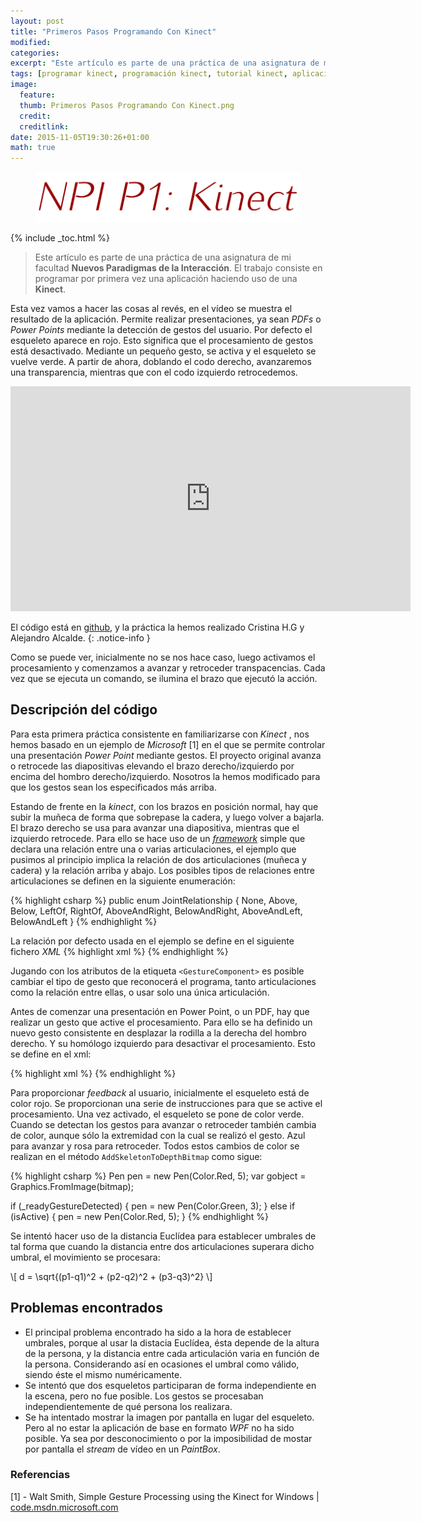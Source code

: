 ```yaml
---
layout: post
title: "Primeros Pasos Programando Con Kinect"
modified:
categories:
excerpt: "Este artículo es parte de una práctica de una asignatura de mi facultad Nuevos Paradigmas de la Interacción. El trabajo consiste en programar por primera vez una aplicación haciendo uso de una Kinect."
tags: [programar kinect, programación kinect, tutorial kinect, aplicaciones kinect]
image:
  feature:
  thumb: Primeros Pasos Programando Con Kinect.png
  credit:
  creditlink:
date: 2015-11-05T19:30:26+01:00
math: true
---
```

<figure>
  <img src="/images/Primeros Pasos Programando Con Kinect.png" title="{{ title }}" alt="{{ title }}" />
</figure>

{% include _toc.html %}

>Este artículo es parte de una práctica de una asignatura de mi facultad __Nuevos Paradigmas de la Interacción__. El trabajo consiste en programar por primera vez una aplicación haciendo uso de una __Kinect__.

Esta vez vamos a hacer las cosas al revés, en el vídeo se muestra el resultado de la aplicación. Permite realizar presentaciones, ya sean _PDFs_ o _Power Points_ mediante la detección de gestos del usuario. Por defecto el esqueleto aparece en rojo. Esto significa que el procesamiento de gestos está desactivado. Mediante un pequeño gesto, se activa y el esqueleto se vuelve verde. A partir de ahora, doblando el codo derecho, avanzaremos una transparencia, mientras que con el codo izquierdo retrocedemos.

<iframe width="640" height="360" src="https://www.youtube.com/embed/Ws7lxY2jPUE" frameborder="0" allowfullscreen></iframe>

El código está en [github](https://github.com/algui91/grado_informatica_npi), y la práctica la hemos realizado Cristina H.G y Alejandro Alcalde.
{: .notice-info }

Como se puede ver, inicialmente no se nos hace caso, luego activamos el procesamiento y comenzamos a avanzar y retroceder transpacencias. Cada vez que se ejecuta un comando, se ilumina el brazo que ejecutó la acción.

## Descripción del código

Para esta primera práctica consistente en familiarizarse con _Kinect_ , nos hemos basado en un ejemplo de _Microsoft_ [1] en el que se permite controlar una presentación _Power Point_ mediante gestos. El proyecto original avanza o retrocede las diapositivas elevando el brazo derecho/izquierdo por encima del hombro derecho/izquierdo. Nosotros la hemos modificado para que los gestos sean los especificados más arriba.

Estando de frente en la _kinect_, con los brazos en posición normal, hay que subir la muñeca de forma que sobrepase la cadera, y luego volver a bajarla. El brazo derecho se usa para avanzar una diapositiva, mientras que el izquierdo retrocede. Para ello se hace uso de un _[framework](http://elbauldelprogramador.com/los-10-mejores-frameworks-gratis-de-aplicaciones-web/)_ simple que declara una relación entre una o varias articulaciones, el ejemplo que pusimos al principio implica la relación de dos articulaciones (muñeca y cadera) y la relación arriba y abajo. Los posibles tipos de relaciones entre articulaciones se definen en la siguiente enumeración:

{% highlight csharp %}
public enum JointRelationship
{
  None,
  Above,
  Below,
  LeftOf,
  RightOf,
  AboveAndRight,
  BelowAndRight,
  AboveAndLeft,
  BelowAndLeft
}
{% endhighlight %}

<!--ad-->

La relación por defecto usada en el ejemplo se define en el siguiente fichero _XML_
{% highlight xml %}
<Gestures GestureResetTimeout="500">
  <Gesture Description="Previous Bullet" MaxExecutionTime="1000" MappedKeyCode="PRIOR">
    <GestureComponent FirstJoint="WristLeft" SecondJoint="HipLeft" EndingRelationship="BelowAndLeft" BeginningRelationship="AboveAndLeft" />
  </Gesture>
  <Gesture Description="Next Bullet" MaxExecutionTime="1000" MappedKeyCode="NEXT">
    <GestureComponent FirstJoint="WristRight" SecondJoint="HipRight" EndingRelationship="BelowAndRight" BeginningRelationship="AboveAndRight" />
  </Gesture>
</Gestures>
{% endhighlight %}

Jugando con los atributos de la etiqueta `<GestureComponent>` es posible cambiar el tipo de gesto que reconocerá el programa, tanto articulaciones como la relación entre ellas, o usar solo una única articulación.

Antes de comenzar una presentación en Power Point, o un PDF, hay que realizar un gesto que active el procesamiento. Para ello se ha definido un nuevo gesto consistente en desplazar la rodilla a la derecha del hombro derecho. Y su homólogo izquierdo para desactivar el procesamiento. Esto se define en el xml:

{% highlight xml %}
<Gesture Description="Ready Position" MaxExecutionTime="1000" MappedKeyCode="ACCEPT">
  <GestureComponent FirstJoint="KneeRight" SecondJoint="ShoulderRight" EndingRelationship="LeftOf" BeginningRelationship="RightOf" />
</Gesture>
<Gesture Description="Cancel Position" MaxExecutionTime="1000" MappedKeyCode="CANCEL">
  <GestureComponent FirstJoint="KneeLeft" SecondJoint="ShoulderLeft" EndingRelationship="RightOf" BeginningRelationship="LeftOf" />
</Gesture>
{% endhighlight %}

Para proporcionar _feedback_ al usuario, inicialmente el esqueleto está de color rojo. Se proporcionan una serie de instrucciones para que se active el procesamiento. Una vez activado, el esqueleto se pone de color verde. Cuando se detectan los gestos para avanzar o retroceder también cambia de color, aunque sólo la extremidad con la cual se realizó el gesto. Azul para avanzar y rosa para retroceder. Todos estos cambios de color se realizan en el método `AddSkeletonToDepthBitmap` como sigue:

{% highlight csharp %}
Pen pen = new Pen(Color.Red, 5);
var gobject = Graphics.FromImage(bitmap);

if (_readyGestureDetected)
{
  pen = new Pen(Color.Green, 3);
}
else if (isActive)
{
  pen = new Pen(Color.Red, 5);
}
{% endhighlight %}

Se intentó hacer uso de la distancia Euclídea para establecer umbrales de tal forma que cuando la distancia entre dos articulaciones superara dicho umbral, el movimiento se procesara:

\\[
	d = \sqrt{(p1-q1)^2 + (p2-q2)^2 + (p3-q3)^2}
\\]

## Problemas encontrados

* El principal problema encontrado ha sido a la hora de establecer umbrales, porque al usar la distacia Euclídea, ésta depende de la altura de la persona, y la distancia entre cada articulación varia en función de la persona. Considerando así en ocasiones el umbral como válido, siendo éste el mismo numéricamente.
* Se intentó que dos esqueletos participaran de forma independiente en la escena, pero no fue posible. Los gestos se procesaban independientemente de qué persona los realizara.
* Se ha intentado mostrar la imagen por pantalla en lugar del esqueleto. Pero al no estar la aplicación de base en formato _WPF_ no ha sido posible. Ya sea por desconocimiento o por la imposibilidad de mostar por pantalla el _stream_ de vídeo en un _PaintBox_.

### Referencias

[1] - Walt Smith, Simple Gesture Processing using the Kinect for Windows | [code.msdn.microsoft.com]( https://code.msdn.microsoft.com/Simple-Gesture-Processing-097c5527)
